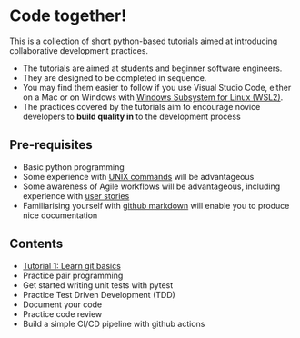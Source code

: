 # Code together!
This is a collection of short python-based tutorials aimed at introducing collaborative development practices.
+ The tutorials are aimed at students and beginner software engineers.
+ They are designed to be completed in sequence.
+ You may find them easier to follow if you use Visual Studio Code, either on a Mac or on Windows with [Windows Subsystem for Linux (WSL2)](https://learn.microsoft.com/en-us/windows/wsl/install).
+ The practices covered by the tutorials aim to encourage novice developers to **build quality in** to the development process

## Pre-requisites

+ Basic python programming
+ Some experience with [UNIX commands](https://mally.stanford.edu/~sr/computing/basic-unix.html) will be advantageous
+ Some awareness of Agile workflows will be advantageous, including experience with [user stories](https://www.mountaingoatsoftware.com/agile/user-stories)
+ Familiarising yourself with [github markdown](https://github.com/adam-p/markdown-here/wiki/Markdown-Cheatsheet) will enable you to produce nice documentation

## Contents

+ [Tutorial 1: Learn git basics](tutorial-1/README.md)
+ Practice pair programming
+ Get started writing unit tests with pytest
+ Practice Test Driven Development (TDD)
+ Document your code
+ Practice code review
+ Build a simple CI/CD pipeline with github actions

